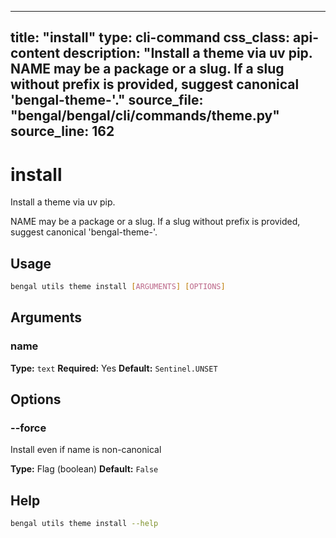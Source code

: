 
---
title: "install"
type: cli-command
css_class: api-content
description: "Install a theme via uv pip.  NAME may be a package or a slug. If a slug without prefix is provided, suggest canonical 'bengal-theme-<slug>'."
source_file: "bengal/bengal/cli/commands/theme.py"
source_line: 162
---

# install

Install a theme via uv pip.

NAME may be a package or a slug. If a slug without prefix is provided,
suggest canonical 'bengal-theme-<slug>'.


## Usage

```bash
bengal utils theme install [ARGUMENTS] [OPTIONS]
```

## Arguments

### name

**Type:** `text`
**Required:** Yes
**Default:** `Sentinel.UNSET`


## Options

### --force

Install even if name is non-canonical

**Type:** Flag (boolean)
**Default:** `False`





## Help

```bash
bengal utils theme install --help
```